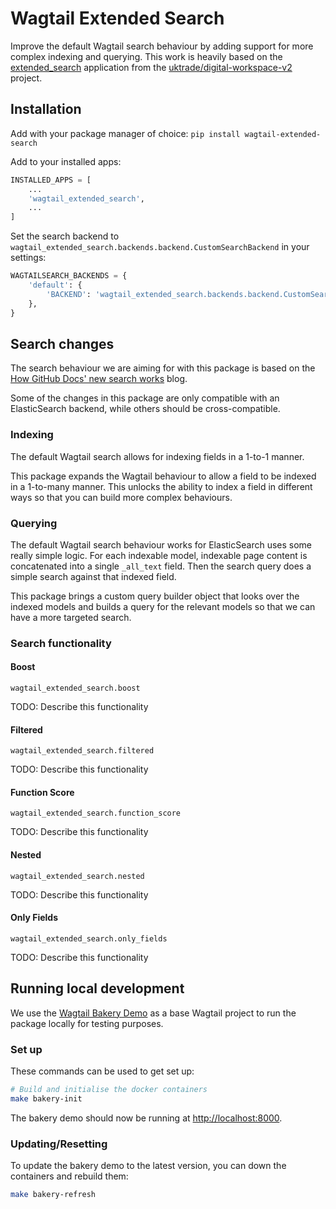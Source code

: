 # Wagtail Extended Search

Improve the default Wagtail search behaviour by adding support for more complex indexing and querying.
This work is heavily based on the [extended_search](https://github.com/uktrade/digital-workspace-v2/tree/2cecde1de6c790b0176ef79cab76f88d173cf244/src/extended_search) application from the [uktrade/digital-workspace-v2](https://github.com/uktrade/digital-workspace-v2/) project.

## Installation

Add with your package manager of choice:
`pip install wagtail-extended-search`

Add to your installed apps:
```python
INSTALLED_APPS = [
    ...
    'wagtail_extended_search',
    ...
]
```

Set the search backend to `wagtail_extended_search.backends.backend.CustomSearchBackend` in your settings:
```python
WAGTAILSEARCH_BACKENDS = {
    'default': {
        'BACKEND': 'wagtail_extended_search.backends.backend.CustomSearchBackend',
    },
}
```

## Search changes

The search behaviour we are aiming for with this package is based on the [How GitHub Docs' new search works](https://github.blog/engineering/how-github-docs-new-search-works/) blog.

Some of the changes in this package are only compatible with an ElasticSearch backend, while others should be cross-compatible.

### Indexing

The default Wagtail search allows for indexing fields in a 1-to-1 manner.

This package expands the Wagtail behaviour to allow a field to be indexed in a 1-to-many manner. This unlocks the ability to index a field in different ways so that you can build more complex behaviours.

### Querying

The default Wagtail search behaviour works for ElasticSearch uses some really simple logic. For each indexable model, indexable page content is concatenated into a single `_all_text` field. Then the search query does a simple search against that indexed field.

This package brings a custom query builder object that looks over the indexed models and builds a query for the relevant models so that we can have a more targeted search.

### Search functionality

#### Boost

`wagtail_extended_search.boost`

TODO: Describe this functionality

#### Filtered

`wagtail_extended_search.filtered`

TODO: Describe this functionality

#### Function Score

`wagtail_extended_search.function_score`

TODO: Describe this functionality

#### Nested

`wagtail_extended_search.nested`

TODO: Describe this functionality

#### Only Fields

`wagtail_extended_search.only_fields`

TODO: Describe this functionality

## Running local development

We use the [Wagtail Bakery Demo](https://github.com/wagtail/bakerydemo) as a base Wagtail project to run the package locally for testing purposes.

### Set up

These commands can be used to get set up:

```bash
# Build and initialise the docker containers
make bakery-init
```

The bakery demo should now be running at [http://localhost:8000](http://localhost:8000).

### Updating/Resetting

To update the bakery demo to the latest version, you can down the containers and rebuild them:

```bash
make bakery-refresh
```
